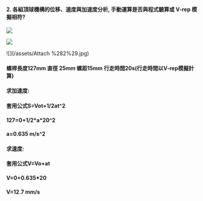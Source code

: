 #### 2. 各組頂球機構的位移、速度與加速度分析, 手動運算是否與程式驗算或 V-rep 模擬相符?

![](/assets/+++.png)

![](/assets/+++12.png)

![](/assets/Attach %282%29.jpg)

#### 螺桿長度127mm 直徑 25mm 螺距15mm  行走時間20s\(行走時間以V-rep模擬計算\)

#### 

#### 求加速度:

#### 套用公式S=Vot+1/2at^2

#### 127=0+1/2\*a\*20^2

#### a=0.635 m/s^2

#### 

#### 求速度:

#### 套用公式V=Vo+at

#### V=0+0.635\*20

#### V=12.7 mm/s



